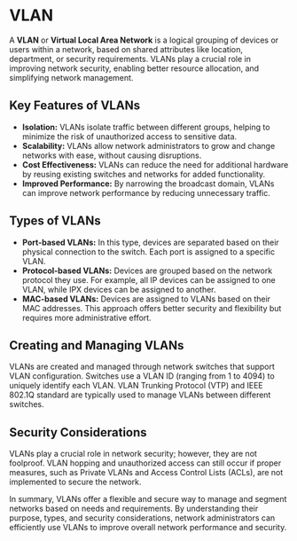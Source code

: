 # VLAN

A **VLAN** or **Virtual Local Area Network** is a logical grouping of devices or users within a network, based on shared attributes like location, department, or security requirements. VLANs play a crucial role in improving network security, enabling better resource allocation, and simplifying network management.

## Key Features of VLANs

- **Isolation:** VLANs isolate traffic between different groups, helping to minimize the risk of unauthorized access to sensitive data.
- **Scalability:** VLANs allow network administrators to grow and change networks with ease, without causing disruptions.
- **Cost Effectiveness:** VLANs can reduce the need for additional hardware by reusing existing switches and networks for added functionality.
- **Improved Performance:** By narrowing the broadcast domain, VLANs can improve network performance by reducing unnecessary traffic.

## Types of VLANs

- **Port-based VLANs:** In this type, devices are separated based on their physical connection to the switch. Each port is assigned to a specific VLAN.
- **Protocol-based VLANs:** Devices are grouped based on the network protocol they use. For example, all IP devices can be assigned to one VLAN, while IPX devices can be assigned to another.
- **MAC-based VLANs:** Devices are assigned to VLANs based on their MAC addresses. This approach offers better security and flexibility but requires more administrative effort.

## Creating and Managing VLANs

VLANs are created and managed through network switches that support VLAN configuration. Switches use a VLAN ID (ranging from 1 to 4094) to uniquely identify each VLAN. VLAN Trunking Protocol (VTP) and IEEE 802.1Q standard are typically used to manage VLANs between different switches.

## Security Considerations

VLANs play a crucial role in network security; however, they are not foolproof. VLAN hopping and unauthorized access can still occur if proper measures, such as Private VLANs and Access Control Lists (ACLs), are not implemented to secure the network.

In summary, VLANs offer a flexible and secure way to manage and segment networks based on needs and requirements. By understanding their purpose, types, and security considerations, network administrators can efficiently use VLANs to improve overall network performance and security.
